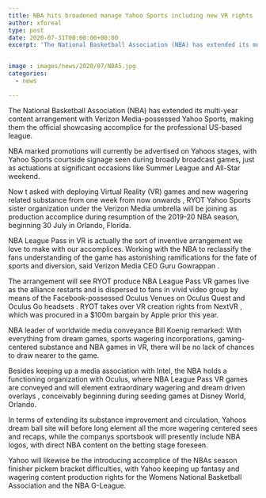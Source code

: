 ```yaml
---
title: NBA hits broadened manage Yahoo Sports including new VR rights
author: xforeal 
type: post
date: 2020-07-31T00:00:00+00:00
excerpt: 'The National Basketball Association (NBA) has extended its multi-year content arrangement withVerizon Media-ownedYahoo Sports,making them theofficial showcasing partnerfor theprofessional US-basedleague '


image : images/news/2020/07/NBA5.jpg
categories:
  - news

---
```

<span data-contrast="auto">The National Basketball Association (NBA) has extended its multi-year content arrangement with </span><span data-contrast="auto">Verizon Media-possessed </span><span data-contrast="auto">Yahoo Sports, </span><span data-contrast="auto">making them the </span><span data-contrast="auto">official showcasing accomplice </span><span data-contrast="auto">for the </span><span data-contrast="auto">professional US-based </span><span data-contrast="auto">league. </span><span data-ccp-props='{"335551550":6,"335551620":6,"335559740":276}' />

<span data-contrast="auto">NBA marked promotions will currently be advertised on Yahoos stages, with Yahoo Sports courtside signage seen during broadly broadcast games, just as actuations at significant occasions like Summer League and All-Star weekend. </span><span data-ccp-props='{"335551550":6,"335551620":6,"335559740":276}' />

<span data-contrast="auto">Now t </span><span data-contrast="auto">asked with </span><span data-contrast="auto">deploying Virtual Reality (VR) games and new wagering related substance </span><span data-contrast="auto">from one week from now onwards </span><span data-contrast="auto">, </span><span data-contrast="auto">RYOT </span><span data-contrast="auto" /><span data-contrast="auto">Yahoo Sports sister organization under the Verizon Media umbrella </span><span data-contrast="auto" /><span data-contrast="auto">will be </span><span data-contrast="auto">joining as </span><span data-contrast="auto">production accomplice during resumption of the 2019-20 NBA season, beginning 30 July in Orlando, Florida. </span><span data-ccp-props='{"335551550":6,"335551620":6,"335559740":276}' />

<span data-contrast="auto">NBA League Pass in VR is actually the sort of inventive arrangement we love to make with our accomplices. Working with the NBA to reclassify the fans understanding of the game has astonishing ramifications for the fate of sports and diversion, said Verizon Media CEO Guru </span><span data-contrast="auto">Gowrappan </span><span data-contrast="auto">. </span><span data-ccp-props='{"335551550":6,"335551620":6,"335559740":276}' />

<span data-contrast="auto">The arrangement will see </span><span data-contrast="auto">RYOT </span><span data-contrast="auto">produce NBA League Pass VR games live as the alliance restarts and is dispersed to fans in vivid video group by means of the Facebook-possessed Oculus Venues </span><span data-contrast="auto">on Oculus Quest and Oculus Go headsets </span><span data-contrast="auto">. </span><span data-contrast="auto">RYOT </span><span data-contrast="auto">takes over VR creation rights from </span><span data-contrast="auto">NextVR </span><span data-contrast="auto">, which was procured </span><span data-contrast="auto">in a $100m bargain </span><span data-contrast="auto">by Apple prior this year. </span><span data-ccp-props='{"335551550":6,"335551620":6,"335559740":276}' />

<span data-contrast="auto">NBA leader of worldwide media conveyance Bill Koenig remarked: With everything from dream games, sports wagering incorporations, gaming-centered substance and NBA games in VR, there will be no lack of chances to draw nearer to the game. </span><span data-ccp-props='{"335551550":6,"335551620":6,"335559740":276}' />

<span data-contrast="auto">Besides keeping up a media association with Intel, the NBA holds a functioning organization with Oculus, where NBA League Pass VR games are conveyed and </span><span data-contrast="auto">will element extraordinary wagering and dream driven overlays </span><span data-contrast="auto">, conceivably beginning during seeding games at Disney World, Orlando. </span><span data-ccp-props='{"335551550":6,"335551620":6,"335559740":276}' />

<span data-contrast="auto">In terms of extending its substance improvement and circulation, Yahoos dream ball site will before long element all the more wagering centered sees and recaps, while the companys sportsbook will presently include NBA logos, with direct NBA content </span><span data-contrast="auto">on the </span><span data-contrast="auto">betting stage foreseen. </span><span data-ccp-props='{"335551550":6,"335551620":6,"335559740":276}' />

<span data-contrast="auto">Yahoo will likewise be the introducing accomplice of the NBAs season finisher </span><span data-contrast="auto">pickem </span><span data-contrast="auto">bracket difficulties, with Yahoo keeping up </span><span data-contrast="auto">fantasy and wagering content </span><span data-contrast="auto">production rights </span><span data-contrast="auto" /><span data-contrast="auto">for the Womens National Basketball Association and the NBA G-League. </span><span data-ccp-props='{"335551550":6,"335551620":6,"335559740":276}' />